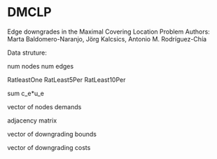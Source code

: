 # DMCLP
Edge downgrades in the Maximal Covering Location Problem
Authors: Marta Baldomero-Naranjo, Jörg Kalcsics, Antonio M. Rodríguez-Chía

Data struture:

num nodes num edges

RatleastOne RatLeast5Per RatLeast10Per

sum c_e*u_e

vector of nodes demands

adjacency matrix

vector of downgrading bounds

vector of downgrading costs

